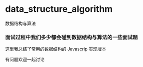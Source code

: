 # data_structure_algorithm
 数据结构与算法
### 面试过程中我们多少都会碰到数据结构与算法的一些面试题

这里我总结了常用的数据结构的 Javascrip 实现版本

有问题欢迎一起讨论
